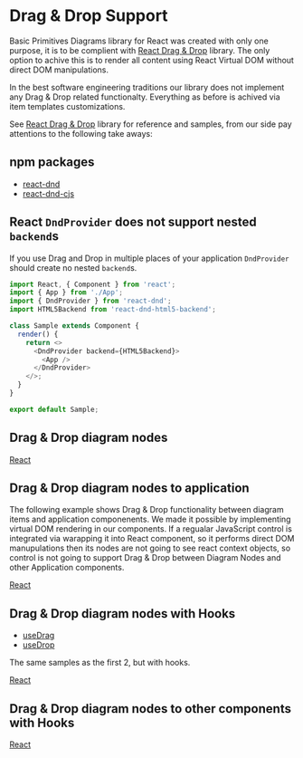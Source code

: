 # Drag & Drop Support

Basic Primitives Diagrams library for React was created with only one purpose, it is to be complient with [React Drag & Drop](http://react-dnd.github.io/react-dnd/about) library. The only option to achive this is to render all content using React Virtual DOM without direct DOM manipulations. 

In the best software engineering traditions our library does not implement any Drag & Drop related functionalty. Everything as before is achived via item templates customizations.

See [React Drag & Drop](http://react-dnd.github.io/react-dnd/about) library for reference and samples, from our side pay attentions to the following take aways:

## npm packages
* [react-dnd](https://www.npmjs.com/package/react-dnd)
* [react-dnd-cjs](https://www.npmjs.com/package/react-dnd-html5-backend)

## React `DndProvider` does not support nested `backend`s
If you use Drag and Drop in multiple places of your application `DndProvider` should create no nested `backend`s.

```JavaScript
import React, { Component } from 'react';
import { App } from './App';
import { DndProvider } from 'react-dnd';
import HTML5Backend from 'react-dnd-html5-backend';

class Sample extends Component {
  render() {
    return <>
      <DndProvider backend={HTML5Backend}>
        <App />
      </DndProvider>
    </>;
  }
}

export default Sample;
```

## Drag & Drop diagram nodes

[React](../src/Samples/DragNDrop.js)


## Drag & Drop diagram nodes to application
The following example shows Drag & Drop functionality between diagram items and application componenents. We made it possible by implementing virtual DOM rendering in our components. If a regualar JavaScript control is integrated via warapping it into React component, so it performs direct DOM manupulations then its nodes are not going to see react context objects, so control is not going to support Drag & Drop between Diagram Nodes and other Application components.

[React](../src/Samples/DragToTrashBin.js)

## Drag & Drop diagram nodes with Hooks
* [useDrag](https://react-dnd.github.io/react-dnd/docs/api/use-drag)
* [useDrop](https://react-dnd.github.io/react-dnd/docs/api/use-drop)

The same samples as the first 2, but with hooks.

[React](../src/Samples/DragNDropHooks.js)


## Drag & Drop diagram nodes to other components with Hooks

[React](../src/Samples/DragToTrashBinHooks.js)
